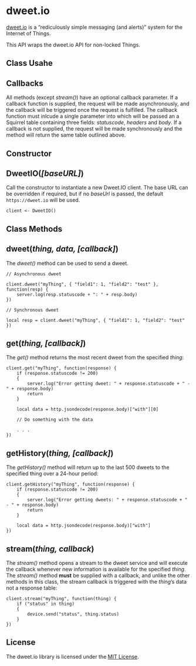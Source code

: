# dweet.io
[dweet.io](http://dweet.io) is a “rediculously simple messaging (and alerts)” system for the Internet of Things.

This API wraps the dweet.io API for non-locked Things.

## Class Usahe

## Callbacks

All methods (except *stream()*) have an optional callback parameter. If a callback function is supplied, the request will be made asynchronously, and the callback will be triggered once the request is fulfilled. The callback function must inlcude a single parameter into which will be passed an a Squirrel table containing three fields: *statuscode*, *headers* and *body*. If a callback is not supplied, the request will be made synchronously and the method will return the same table outlined above.

## Constructor

## DweetIO(*[baseURL]*)

Call the constructor to instantiate a new Dweet.IO client. The base URL can be overridden if required, but if no *baseUrl* is passed, the default ```https://dweet.io``` will be used.

```squirrel
client <- DweetIO()
```

## Class Methods

## dweet(*thing, data, [callback]*)

The *dweet()* method can be used to send a dweet.

```sqiurrel
// Asynchronous dweet

client.dweet("myThing", { "field1": 1, "field2": "test" }, function(resp) {
    server.log(resp.statuscode + ": " + resp.body)
})

// Synchronous dweet

local resp = client.dweet("myThing", { "field1": 1, "field2": "test" })
```

## get(*thing, [callback]*)

The *get()* method returns the most recent dweet from the specified *thing*:

```squirrel
client.get("myThing", function(response) {
    if (response.statuscode != 200) 
    {
        server.log("Error getting dweet: " + response.statuscode + " - " + response.body)
        return
    }

    local data = http.jsondecode(response.body)["with"][0]
    
    // Do something with the data
    
    . . .
})
```

## getHistory(*thing, [callback]*)

The *getHistory()* method will return up to the last 500 dweets to the specified thing over a 24-hour period:

```squirrel
client.getHistory("myThing", function(response) {
    if (response.statuscode != 200) 
    {
        server.log("Error getting dweets: " + response.statuscode + " - " + response.body)
        return
    }

    local data = http.jsondecode(response.body)["with"]
})
```

## stream(*thing, callback*)

The *stream()* method opens a stream to the dweet service and will execute the callback whenever new information is available for the specified *thing*. The *stream()* method **must** be supplied with a callback, and unlike the other methods in this class, the stream callback is triggered with the *thing*’s data not a response table:

```squirrel
client.stream("myThing", function(thing) {
    if ("status" in thing) 
    {
        device.send("status", thing.status)
    }
})
```

## License

The dweet.io library is licensed under the [MIT License](./LICENSE).
